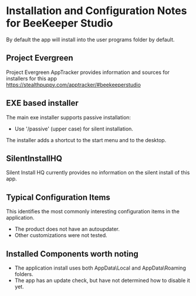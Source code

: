 # Installation and Configuration Notes for BeeKeeper Studio

By default the app will install into the user programs folder by default.


## Project Evergreen
Project Evergreen AppTracker provides information and sources for installers for this app https://stealthpuppy.com/apptracker/#beekeeperstudio 

## EXE based installer


The main exe installer supports passive installation:
* Use '/passive' (upper case) for silent installation.

The installer adds a shortcut to the start menu and to the desktop.

## SilentInstallHQ
Silent Install HQ currently provides no information on the silent install of this app.

## Typical Configuration Items 

This identifies the most commonly interesting configuration items in the application.

* The product does not have an autoupdater.
* Other customizations were not tested.

## Installed Components worth noting

* The application install uses both AppData\Local and AppData\Roaming folders. 
* The app has an update check, but have not determined how to disable it yet.